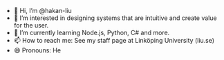 - 👋 Hi, I’m @hakan-liu
- 👀 I’m interested in designing systems that are intuitive and create value for the user.
- 🌱 I’m currently learning Node.js, Python, C# and more.
- 📫 How to reach me: See my staff page at Linköping University (liu.se)
- 😄 Pronouns: He

<!---
hakan-liu/hakan-liu is a ✨ special ✨ repository because its `README.md` (this file) appears on your GitHub profile.
You can click the Preview link to take a look at your changes.
--->
